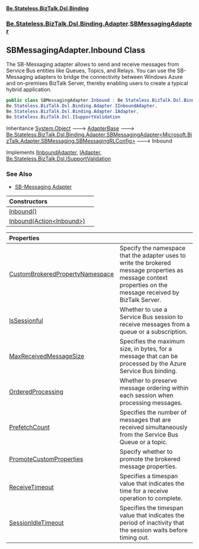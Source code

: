 #### [Be.Stateless.BizTalk.Dsl.Binding](README.md 'README')
### [Be.Stateless.BizTalk.Dsl.Binding.Adapter](Be.Stateless.BizTalk.Dsl.Binding.Adapter.md 'Be.Stateless.BizTalk.Dsl.Binding.Adapter').[SBMessagingAdapter](SBMessagingAdapter.md 'Be.Stateless.BizTalk.Dsl.Binding.Adapter.SBMessagingAdapter')

## SBMessagingAdapter.Inbound Class

The SB-Messaging adapter allows to send and receive messages from Service Bus entities like Queues, Topics, and
Relays. You can use the SB-Messaging adapters to bridge the connectivity between Windows Azure and on-premises
BizTalk Server, thereby enabling users to create a typical hybrid application.

```csharp
public class SBMessagingAdapter.Inbound : Be.Stateless.BizTalk.Dsl.Binding.Adapter.SBMessagingAdapter<Microsoft.BizTalk.Adapter.SBMessaging.SBMessagingRLConfig>,
Be.Stateless.BizTalk.Dsl.Binding.Adapter.IInboundAdapter,
Be.Stateless.BizTalk.Dsl.Binding.Adapter.IAdapter,
Be.Stateless.BizTalk.Dsl.ISupportValidation
```

Inheritance [System.Object](https://docs.microsoft.com/en-us/dotnet/api/System.Object 'System.Object') &#129106; [AdapterBase](AdapterBase.md 'Be.Stateless.BizTalk.Dsl.Binding.Adapter.AdapterBase') &#129106; [Be.Stateless.BizTalk.Dsl.Binding.Adapter.SBMessagingAdapter&lt;](SBMessagingAdapter_TConfig_.md 'Be.Stateless.BizTalk.Dsl.Binding.Adapter.SBMessagingAdapter<TConfig>')[Microsoft.BizTalk.Adapter.SBMessaging.SBMessagingRLConfig](https://docs.microsoft.com/en-us/dotnet/api/Microsoft.BizTalk.Adapter.SBMessaging.SBMessagingRLConfig 'Microsoft.BizTalk.Adapter.SBMessaging.SBMessagingRLConfig')[&gt;](SBMessagingAdapter_TConfig_.md 'Be.Stateless.BizTalk.Dsl.Binding.Adapter.SBMessagingAdapter<TConfig>') &#129106; Inbound

Implements [IInboundAdapter](IInboundAdapter.md 'Be.Stateless.BizTalk.Dsl.Binding.Adapter.IInboundAdapter'), [IAdapter](IAdapter.md 'Be.Stateless.BizTalk.Dsl.Binding.Adapter.IAdapter'), [Be.Stateless.BizTalk.Dsl.ISupportValidation](https://docs.microsoft.com/en-us/dotnet/api/Be.Stateless.BizTalk.Dsl.ISupportValidation 'Be.Stateless.BizTalk.Dsl.ISupportValidation')

### See Also
- [SB-Messaging Adapter](https://docs.microsoft.com/en-us/biztalk/core/sb-messaging-adapter 'https://docs.microsoft.com/en-us/biztalk/core/sb-messaging-adapter')

| Constructors | |
| :--- | :--- |
| [Inbound()](SBMessagingAdapter.Inbound.Inbound().md 'Be.Stateless.BizTalk.Dsl.Binding.Adapter.SBMessagingAdapter.Inbound.Inbound()') | |
| [Inbound(Action&lt;Inbound&gt;)](SBMessagingAdapter.Inbound.Inbound(Action_Inbound_).md 'Be.Stateless.BizTalk.Dsl.Binding.Adapter.SBMessagingAdapter.Inbound.Inbound(System.Action<Be.Stateless.BizTalk.Dsl.Binding.Adapter.SBMessagingAdapter.Inbound>)') | |

| Properties | |
| :--- | :--- |
| [CustomBrokeredPropertyNamespace](SBMessagingAdapter.Inbound.CustomBrokeredPropertyNamespace.md 'Be.Stateless.BizTalk.Dsl.Binding.Adapter.SBMessagingAdapter.Inbound.CustomBrokeredPropertyNamespace') | Specify the namespace that the adapter uses to write the brokered message properties as message context properties on the message received by BizTalk Server. |
| [IsSessionful](SBMessagingAdapter.Inbound.IsSessionful.md 'Be.Stateless.BizTalk.Dsl.Binding.Adapter.SBMessagingAdapter.Inbound.IsSessionful') | Whether to use a Service Bus session to receive messages from a queue or a subscription. |
| [MaxReceivedMessageSize](SBMessagingAdapter.Inbound.MaxReceivedMessageSize.md 'Be.Stateless.BizTalk.Dsl.Binding.Adapter.SBMessagingAdapter.Inbound.MaxReceivedMessageSize') | Specifies the maximum size, in bytes, for a message that can be processed by the Azure Service Bus binding. |
| [OrderedProcessing](SBMessagingAdapter.Inbound.OrderedProcessing.md 'Be.Stateless.BizTalk.Dsl.Binding.Adapter.SBMessagingAdapter.Inbound.OrderedProcessing') | Whether to preserve message ordering within each session when processing messages. |
| [PrefetchCount](SBMessagingAdapter.Inbound.PrefetchCount.md 'Be.Stateless.BizTalk.Dsl.Binding.Adapter.SBMessagingAdapter.Inbound.PrefetchCount') | Specifies the number of messages that are received simultaneously from the Service Bus Queue or a topic. |
| [PromoteCustomProperties](SBMessagingAdapter.Inbound.PromoteCustomProperties.md 'Be.Stateless.BizTalk.Dsl.Binding.Adapter.SBMessagingAdapter.Inbound.PromoteCustomProperties') | Specify whether to promote the brokered message properties. |
| [ReceiveTimeout](SBMessagingAdapter.Inbound.ReceiveTimeout.md 'Be.Stateless.BizTalk.Dsl.Binding.Adapter.SBMessagingAdapter.Inbound.ReceiveTimeout') | Specifies a timespan value that indicates the time for a receive operation to complete. |
| [SessionIdleTimeout](SBMessagingAdapter.Inbound.SessionIdleTimeout.md 'Be.Stateless.BizTalk.Dsl.Binding.Adapter.SBMessagingAdapter.Inbound.SessionIdleTimeout') | Specifies the timespan value that indicates the period of inactivity that the session waits before timing out. |
